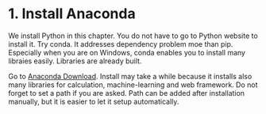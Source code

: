# 1. Install Anaconda
We install Python in this chapter. You do not have to go to Python website to install it. Try conda. It addresses dependency problem moe than pip. Especially when you are on Windows, conda enables you to install many libraies easily. Libraries are already built.

Go to [Anaconda Download](https://www.continuum.io/downloads). Install may take a while because it installs also many libraries for calculation, machine-learning and web framework. Do not forget to set a path if you are asked. Path can be added after installation manually, but it is easier to let it setup automatically.

